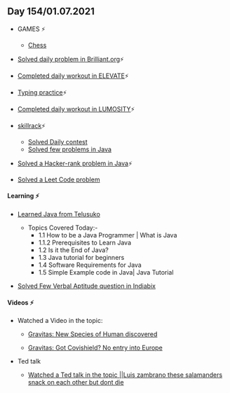 ## Day 154/01.07.2021 ##

- GAMES ⚡
  - [Chess](https://github.com/GuruVikram02/TASK-PROOFS/blob/master/Chess/July%202021/July%201.JPG)

- [Solved daily problem in Brilliant.org](www.brilliant.org)⚡

- [Completed daily workout in ELEVATE](https://github.com/GuruVikram02/TASK-PROOFS/blob/master/Elevate/July%202021/July%201.jpeg)⚡

- [Typing practice](https://github.com/GuruVikram02/TASK-PROOFS/blob/master/KEY%20BR/July%202021/July%201.JPG)⚡

- [Completed daily workout in LUMOSITY](https://github.com/GuruVikram02/TASK-PROOFS/blob/master/Lumosity/July%202021/June%201.JPG)⚡

- [skillrack](www.skillrack.com)⚡
  - [Solved Daily contest](https://github.com/GuruVikram02/TASK-PROOFS/blob/master/Skill%20rack/July%202021/July%201/DC.JPG)
  - [Solved few problems in Java](https://github.com/GuruVikram02/TASK-PROOFS/blob/master/Skill%20rack/July%202021/July%201/Java%20basics.JPG)

- [Solved a Hacker-rank problem in Java](https://github.com/GuruVikram02/TASK-PROOFS/blob/master/Hacker%20rank/2021/July/July%201.JPG)⚡

- [Solved a Leet Code problem](https://github.com/GuruVikram02/TASK-PROOFS/blob/master/Leet%20code/July/July%201.JPG)

#### Learning ⚡ ####

- [Learned Java from Telusuko](https://www.youtube.com/watch?v=FK4a6XrM2P0&list=PLsyeobzWxl7oZ-fxDYkOToURHhMuWD1BK&index=3)
  - Topics Covered Today:-
    - 1.1 How to be a Java Programmer | What is Java
    - 1.1.2 Prerequisites to Learn Java
    - 1.2 Is it the End of Java?
    - 1.3 Java tutorial for beginners
    - 1.4 Software Requirements for Java
    - 1.5 Simple Example code in Java| Java Tutorial


- [Solved Few Verbal Aptitude question in Indiabix](https://github.com/GuruVikram02/TASK-PROOFS/blob/master/Apti/2021/July/July%201.JPG) 
   
#### Videos ⚡ ####

- Watched a Video in the topic:
    - [Gravitas: New Species of Human discovered](https://youtu.be/NcbFT0VP7UU)

    - [Gravitas: Got Covishield? No entry into Europe](https://youtu.be/7GYu7tsHbsA)

- Ted talk
      
    - [Watched a Ted talk in the topic ||Luis zambrano these salamanders snack on each other but dont die](https://www.ted.com/talks/luis_zambrano_these_salamanders_snack_on_each_other_but_don_t_die#t-189241)
